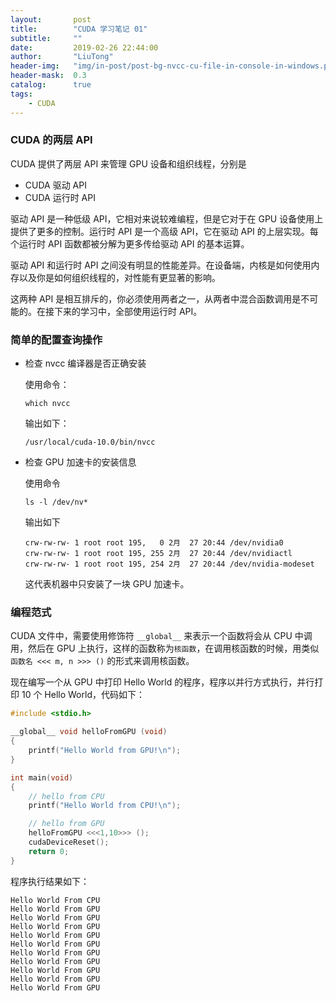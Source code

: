 ```yaml
---
layout:       post
title:        "CUDA 学习笔记 01"
subtitle:     ""
date:         2019-02-26 22:44:00
author:       "LiuTong"
header-img:   "img/in-post/post-bg-nvcc-cu-file-in-console-in-windows.png"
header-mask:  0.3
catalog:      true
tags:
    - CUDA
---
```


### CUDA 的两层 API

CUDA 提供了两层 API 来管理 GPU 设备和组织线程，分别是

* CUDA 驱动 API
* CUDA 运行时 API

驱动 API 是一种低级 API，它相对来说较难编程，但是它对于在 GPU 设备使用上提供了更多的控制。运行时 API 是一个高级 API，它在驱动 API 的上层实现。每个运行时 API 函数都被分解为更多传给驱动 API 的基本运算。

驱动 API 和运行时 API 之间没有明显的性能差异。在设备端，内核是如何使用内存以及你是如何组织线程的，对性能有更显著的影响。

这两种 API 是相互排斥的，你必须使用两者之一，从两者中混合函数调用是不可能的。在接下来的学习中，全部使用运行时 API。

### 简单的配置查询操作

* 检查 nvcc 编译器是否正确安装

    使用命令：

    ```shell
    which nvcc
    ```

    输出如下：

    ```shell
    /usr/local/cuda-10.0/bin/nvcc
    ```

* 检查 GPU 加速卡的安装信息

    使用命令

    ```shell
    ls -l /dev/nv*
    ```

    输出如下

    ```
    crw-rw-rw- 1 root root 195,   0 2月  27 20:44 /dev/nvidia0
    crw-rw-rw- 1 root root 195, 255 2月  27 20:44 /dev/nvidiactl
    crw-rw-rw- 1 root root 195, 254 2月  27 20:44 /dev/nvidia-modeset
    ```

    这代表机器中只安装了一块 GPU 加速卡。

### 编程范式

CUDA 文件中，需要使用修饰符 `__global__` 来表示一个函数将会从 CPU 中调用，然后在 GPU 上执行，这样的函数称为`核函数`，在调用核函数的时候，用类似 `函数名 <<< m, n >>> ()` 的形式来调用核函数。

现在编写一个从 GPU 中打印 Hello World 的程序，程序以并行方式执行，并行打印 10 个 Hello World，代码如下：

```c
#include <stdio.h>

__global__ void helloFromGPU (void)
{
    printf("Hello World from GPU!\n");
}

int main(void)
{
    // hello from CPU
    printf("Hello World from CPU!\n");

    // hello from GPU
    helloFromGPU <<<1,10>>> ();
    cudaDeviceReset();
    return 0;
}
```

程序执行结果如下：

```shell
Hello World From CPU
Hello World From GPU
Hello World From GPU
Hello World From GPU
Hello World From GPU
Hello World From GPU
Hello World From GPU
Hello World From GPU
Hello World From GPU
Hello World From GPU
Hello World From GPU
```




